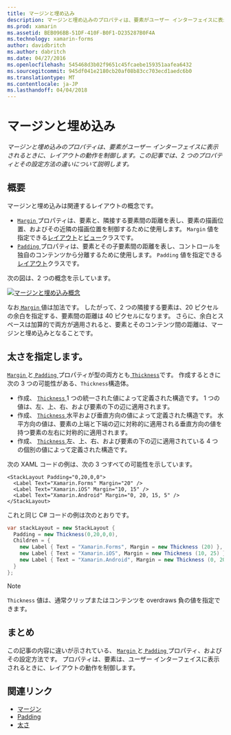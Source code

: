 ```yaml
---
title: マージンと埋め込み
description: マージンと埋め込みのプロパティは、要素がユーザー インターフェイスに表示されるときに、レイアウトの動作を制御します。 この記事では、2 つのプロパティとその設定方法の違いについて説明します。
ms.prod: xamarin
ms.assetid: BEB096BB-51DF-410F-B0F1-D235287B0F4A
ms.technology: xamarin-forms
author: davidbritch
ms.author: dabritch
ms.date: 04/27/2016
ms.openlocfilehash: 545468d3b02f9651c45fcaebe159351aafea6432
ms.sourcegitcommit: 945df041e2180cb20af08b83cc703ecd1aedc6b0
ms.translationtype: MT
ms.contentlocale: ja-JP
ms.lasthandoff: 04/04/2018
---
```

# <a name="margin-and-padding"></a>マージンと埋め込み

_マージンと埋め込みのプロパティは、要素がユーザー インターフェイスに表示されるときに、レイアウトの動作を制御します。この記事では、2 つのプロパティとその設定方法の違いについて説明します。_

## <a name="overview"></a>概要

マージンと埋め込みは関連するレイアウトの概念です。

- [ `Margin` ](https://developer.xamarin.com/api/property/Xamarin.Forms.View.Margin/)プロパティは、要素と、隣接する要素間の距離を表し、要素の描画位置、およびその近隣の描画位置を制御するために使用します。 `Margin` 値を指定できる[レイアウト](~/xamarin-forms/user-interface/controls/layouts.md)と[ビュー](~/xamarin-forms/user-interface/controls/views.md)クラスです。
- [ `Padding` ](https://developer.xamarin.com/api/property/Xamarin.Forms.Layout.Padding/)プロパティは、要素とその子要素間の距離を表し、コントロールを独自のコンテンツから分離するために使用します。 `Padding` 値を指定できる[レイアウト](~/xamarin-forms/user-interface/controls/layouts.md)クラスです。

次の図は、2 つの概念を示しています。

[![](margin-and-padding-images/margins-and-padding-sml.png "マージンと埋め込み概念")](margin-and-padding-images/margins-and-padding.png#lightbox "マージンと埋め込みの概念")

なお[ `Margin` ](https://developer.xamarin.com/api/property/Xamarin.Forms.View.Margin/)値は加法です。 したがって、2 つの隣接する要素は、20 ピクセルの余白を指定する、要素間の距離は 40 ピクセルになります。 さらに、余白とスペースは加算的で両方が適用されると、要素とそのコンテンツ間の距離は、マージンと埋め込みとなることです。

## <a name="specifying-a-thickness"></a>太さを指定します。

[ `Margin` ](https://developer.xamarin.com/api/property/Xamarin.Forms.View.Margin/)と[ `Padding` ](https://developer.xamarin.com/api/property/Xamarin.Forms.Layout.Padding/)プロパティが型の両方とも[ `Thickness`](https://developer.xamarin.com/api/type/Xamarin.Forms.Thickness/)です。 作成するときに次の 3 つの可能性がある、`Thickness`構造体。

- 作成、 [ `Thickness` ](https://developer.xamarin.com/api/type/Xamarin.Forms.Thickness/) 1 つの統一された値によって定義された構造です。 1 つの値は、左、上、右、および要素の下の辺に適用されます。
- 作成、 [ `Thickness` ](https://developer.xamarin.com/api/type/Xamarin.Forms.Thickness/)水平および垂直方向の値によって定義された構造です。 水平方向の値は、要素の上端と下端の辺に対称的に適用される垂直方向の値を持つ要素の左右に対称的に適用されます。
- 作成、 [ `Thickness` ](https://developer.xamarin.com/api/type/Xamarin.Forms.Thickness/)左、上、右、および要素の下の辺に適用されている 4 つの個別の値によって定義された構造です。

次の XAML コードの例は、次の 3 つすべての可能性を示しています。

```xaml
<StackLayout Padding="0,20,0,0">
  <Label Text="Xamarin.Forms" Margin="20" />
  <Label Text="Xamarin.iOS" Margin="10, 15" />
  <Label Text="Xamarin.Android" Margin="0, 20, 15, 5" />
</StackLayout>
```

これと同じ C# コードの例は次のとおりです。

```csharp
var stackLayout = new StackLayout {
  Padding = new Thickness(0,20,0,0),
  Children = {
    new Label { Text = "Xamarin.Forms", Margin = new Thickness (20) },
    new Label { Text = "Xamarin.iOS", Margin = new Thickness (10, 25) },
    new Label { Text = "Xamarin.Android", Margin = new Thickness (0, 20, 15, 5) }
  }
};
```

> [!NOTE]
> `Thickness` 値は、通常クリップまたはコンテンツを overdraws 負の値を指定できます。

## <a name="summary"></a>まとめ

この記事の内容に違いが示されている、 [ `Margin` ](https://developer.xamarin.com/api/property/Xamarin.Forms.View.Margin/)と[ `Padding` ](https://developer.xamarin.com/api/property/Xamarin.Forms.Layout.Padding/)プロパティ、およびその設定方法です。 プロパティは、要素は、ユーザー インターフェイスに表示されるときに、レイアウトの動作を制御します。


## <a name="related-links"></a>関連リンク

- [マージン](https://developer.xamarin.com/api/property/Xamarin.Forms.View.Margin/)
- [Padding](https://developer.xamarin.com/api/property/Xamarin.Forms.Layout.Padding/)
- [太さ](https://developer.xamarin.com/api/type/Xamarin.Forms.Thickness/)
